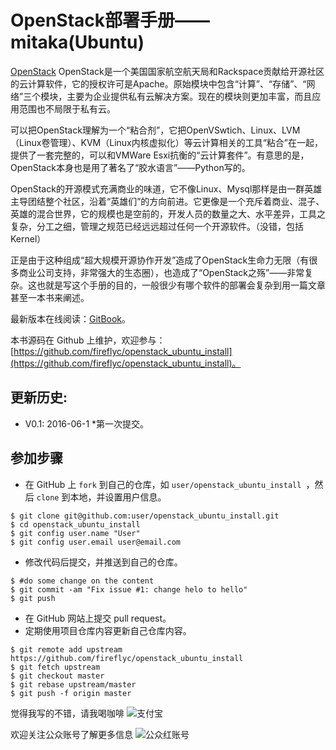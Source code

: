 OpenStack部署手册——mitaka(Ubuntu)
============
[OpenStack](https://www.openstack.org) OpenStack是一个美国国家航空航天局和Rackspace贡献给开源社区的云计算软件，它的授权许可是Apache。原始模块中包含“计算”、“存储”、“网络”三个模块，主要为企业提供私有云解决方案。现在的模块则更加丰富，而且应用范围也不局限于私有云。

可以把OpenStack理解为一个“粘合剂”，它把OpenVSwtich、Linux、LVM（Linux卷管理）、KVM（Linux内核虚拟化）等云计算相关的工具“粘合”在一起，提供了一套完整的，可以和VMWare Esxi抗衡的“云计算套件”。有意思的是，OpenStack本身也是用了著名了“胶水语言”——Python写的。

OpenStack的开源模式充满商业的味道，它不像Linux、Mysql那样是由一群英雄主导团结整个社区，沿着“英雄们”的方向前进。它更像是一个充斥着商业、混子、英雄的混合世界，它的规模也是空前的，开发人员的数量之大、水平差异，工具之复杂，分工之细，管理之规范已经远远超过任何一个开源软件。（没错，包括Kernel）

正是由于这种组成“超大规模开源协作开发”造成了OpenStack生命力无限（有很多商业公司支持，非常强大的生态圈），也造成了“OpenStack之殇”——非常复杂。这也就是写这个手册的目的，一般很少有哪个软件的部署会复杂到用一篇文章甚至一本书来阐述。

最新版本在线阅读：[GitBook](https://www.gitbook.com/book/fireflyc/openstack-ubuntu)。

本书源码在 Github 上维护，欢迎参与： [https://github.com/fireflyc/openstack_ubuntu_install](https://github.com/fireflyc/openstack_ubuntu_install)。



## 更新历史:
* V0.1: 2016-06-1
	*第一次提交。


## 参加步骤
* 在 GitHub 上 `fork` 到自己的仓库，如 `user/openstack_ubuntu_install `，然后 `clone` 到本地，并设置用户信息。

```
$ git clone git@github.com:user/openstack_ubuntu_install.git
$ cd openstack_ubuntu_install
$ git config user.name "User"
$ git config user.email user@email.com
```

* 修改代码后提交，并推送到自己的仓库。

```
$ #do some change on the content
$ git commit -am "Fix issue #1: change helo to hello"
$ git push
```

* 在 GitHub 网站上提交 pull request。
* 定期使用项目仓库内容更新自己仓库内容。

```
$ git remote add upstream https://github.com/fireflyc/openstack_ubuntu_install
$ git fetch upstream
$ git checkout master
$ git rebase upstream/master
$ git push -f origin master
```

觉得我写的不错，请我喝咖啡
![支付宝](http://o83khlyy2.bkt.clouddn.com/2.png)


欢迎关注公众账号了解更多信息
![公众红账号](http://o83khlyy2.bkt.clouddn.com/qrcode_for_gh_f3674ea54fee_258%20%281%29.jpg)
